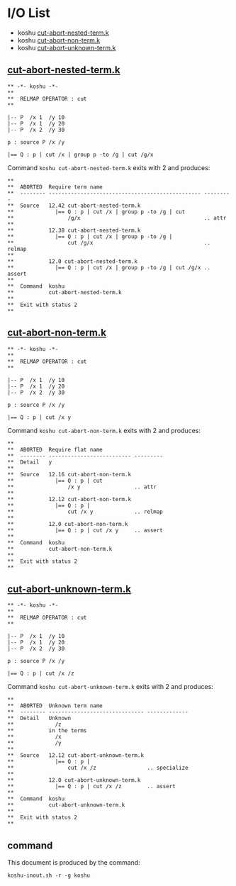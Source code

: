# I/O List

- koshu [cut-abort-nested-term.k](#cut-abort-nested-termk)
- koshu [cut-abort-non-term.k](#cut-abort-non-termk)
- koshu [cut-abort-unknown-term.k](#cut-abort-unknown-termk)



## [cut-abort-nested-term.k](cut-abort-nested-term.k)

```
** -*- koshu -*-
**
**  RELMAP OPERATOR : cut
**

|-- P  /x 1  /y 10
|-- P  /x 1  /y 20
|-- P  /x 2  /y 30

p : source P /x /y

|== Q : p | cut /x | group p -to /g | cut /g/x
```

Command `koshu cut-abort-nested-term.k` exits with 2 and produces:

```
**
**  ABORTED  Require term name
**  -------- ------------------------------------------------ ---------
**  Source   12.42 cut-abort-nested-term.k
**             |== Q : p | cut /x | group p -to /g | cut
**                 /g/x                                       .. attr
**
**           12.38 cut-abort-nested-term.k
**             |== Q : p | cut /x | group p -to /g |
**                 cut /g/x                                   .. relmap
**
**           12.0 cut-abort-nested-term.k
**             |== Q : p | cut /x | group p -to /g | cut /g/x .. assert
**
**  Command  koshu
**           cut-abort-nested-term.k
**
**  Exit with status 2
**
```



## [cut-abort-non-term.k](cut-abort-non-term.k)

```
** -*- koshu -*-
**
**  RELMAP OPERATOR : cut
**

|-- P  /x 1  /y 10
|-- P  /x 1  /y 20
|-- P  /x 2  /y 30

p : source P /x /y

|== Q : p | cut /x y
```

Command `koshu cut-abort-non-term.k` exits with 2 and produces:

```
**
**  ABORTED  Require flat name
**  -------- -------------------------- ---------
**  Detail   y
**
**  Source   12.16 cut-abort-non-term.k
**             |== Q : p | cut
**                 /x y                 .. attr
**
**           12.12 cut-abort-non-term.k
**             |== Q : p |
**                 cut /x y             .. relmap
**
**           12.0 cut-abort-non-term.k
**             |== Q : p | cut /x y     .. assert
**
**  Command  koshu
**           cut-abort-non-term.k
**
**  Exit with status 2
**
```



## [cut-abort-unknown-term.k](cut-abort-unknown-term.k)

```
** -*- koshu -*-
**
**  RELMAP OPERATOR : cut
**

|-- P  /x 1  /y 10
|-- P  /x 1  /y 20
|-- P  /x 2  /y 30

p : source P /x /y

|== Q : p | cut /x /z
```

Command `koshu cut-abort-unknown-term.k` exits with 2 and produces:

```
**
**  ABORTED  Unknown term name
**  -------- ------------------------------ -------------
**  Detail   Unknown
**             /z
**           in the terms
**             /x
**             /y
**
**  Source   12.12 cut-abort-unknown-term.k
**             |== Q : p |
**                 cut /x /z                .. specialize
**
**           12.0 cut-abort-unknown-term.k
**             |== Q : p | cut /x /z        .. assert
**
**  Command  koshu
**           cut-abort-unknown-term.k
**
**  Exit with status 2
**
```



## command

This document is produced by the command:

```
koshu-inout.sh -r -g koshu
```
